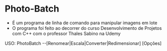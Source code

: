 # Photo-Batch

- É um programa de linha de comando para manipular imagens em lote
- O programa foi feito ao decorrer do curso Desenvolvimento de Projetos com C++ com o professor Thales Sabino na Udemy

USO: PhotoBatch --[Renomear|Escala|Converter|Redimensionar] [Opções]
